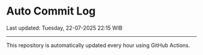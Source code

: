 # Auto Commit Log

Last updated: Tuesday, 22-07-2025 22:15 WIB

---

This repository is automatically updated every hour using GitHub Actions.
